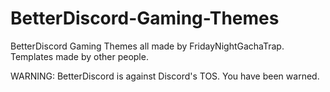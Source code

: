# BetterDiscord-Gaming-Themes
BetterDiscord Gaming Themes all made by FridayNightGachaTrap. Templates made by other people.

WARNING: BetterDiscord is against Discord's TOS. You have been warned.
